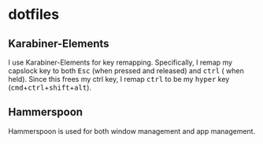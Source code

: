 # dotfiles

## Karabiner-Elements
I use Karabiner-Elements for key remapping. Specifically, I remap my capslock key to both <kbd>Esc</kbd> (when pressed and released) and <kbd>ctrl</kbd> ( when held). Since this frees my ctrl key, I remap <kbd>ctrl</kbd> to be my <kbd>hyper</kbd> key (<kbd>cmd</kbd>+<kbd>ctrl</kbd>+<kbd>shift</kbd>+<kbd>alt</kbd>).

## Hammerspoon
Hammerspoon is used for both window management and app management. 


